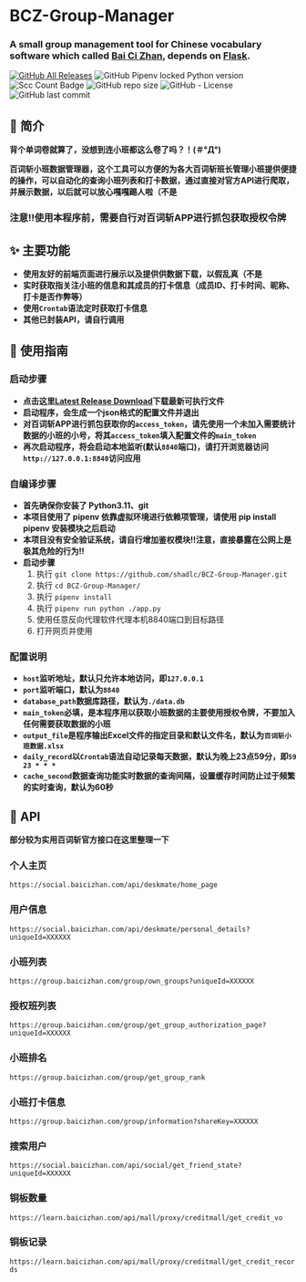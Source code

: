 # BCZ-Group-Manager

### A small group management tool for Chinese vocabulary software which  called [Bai Ci Zhan](https://www.baicizhan.com/), depends on [Flask](https://github.com/pallets/flask).

[![GitHub All Releases](https://img.shields.io/github/downloads/shadlc/BCZ-Group-Manager/total)](../../releases)
![GitHub Pipenv locked Python version](https://img.shields.io/github/pipenv/locked/python-version/shadlc/BCZ-Group-Manager)
![Scc Count Badge](https://sloc.xyz/github/shadlc/BCZ-Group-Manager)
![GitHub repo size](https://img.shields.io/github/repo-size/shadlc/BCZ-Group-Manager)
![GitHub - License](https://img.shields.io/github/license/shadlc/BCZ-Group-Manager)
![GitHub last commit](https://img.shields.io/github/last-commit/shadlc/BCZ-Group-Manager)

## 💬 简介
**背个单词卷就算了，没想到连小班都这么卷了吗？！(＃°Д°)**

**百词斩小班数据管理器，这个工具可以方便的为各大百词斩班长管理小班提供便捷的操作，可以自动化的查询小班列表和打卡数据，通过直接对官方API进行爬取，并展示数据，以后就可以放心嘎嘎踢人啦（不是**

### **注意‼️使用本程序前，需要自行对百词斩APP进行抓包获取授权令牌**

## ✨ 主要功能

- **使用友好的前端页面进行展示以及提供供数据下载，以假乱真（不是**
- **实时获取指关注小班的信息和其成员的打卡信息（成员ID、打卡时间、昵称、打卡是否作弊等）**
- **使用`Crontab`语法定时获取打卡信息**
- **其他已封装API，请自行调用**


## 📝 使用指南

### 启动步骤
- **点击这里[Latest Release Download](https://github.com/shadlc/BCZ-Group-Manager/releases/latest)下载最新可执行文件**
- **启动程序，会生成一个json格式的配置文件并退出**
- **对百词斩APP进行抓包获取你的`access_token`，请先使用一个未加入需要统计数据的小班的小号，将其`access_token`填入配置文件的`main_token`**
- **再次启动程序，将会启动本地监听(默认`8840`端口)，请打开浏览器访问`http://127.0.0.1:8840`访问应用**

### 自编译步骤
- **首先确保你安装了 Python3.11、git**
- **本项目使用了 pipenv 依靠虚拟环境进行依赖项管理，请使用 pip install pipenv 安装模块之后启动**
- **本项目没有安全验证系统，请自行增加鉴权模块‼️注意，直接暴露在公网上是极其危险的行为‼️**
- **启动步骤**
  1. 执行 `git clone https://github.com/shadlc/BCZ-Group-Manager.git`
  2. 执行 `cd BCZ-Group-Manager/`
  3. 执行 `pipenv install`
  4. 执行 `pipenv run python ./app.py`
  5. 使用任意反向代理软件代理本机8840端口到目标路径
  6. 打开网页并使用

### 配置说明
- **`host`监听地址，默认只允许本地访问，即`127.0.0.1`**
- **`port`监听端口，默认为`8840`**
- **`database_path`数据库路径，默认为`./data.db`**
- **`main_token`必填，是本程序用以获取小班数据的主要使用授权令牌，不要加入任何需要获取数据的小班**
- **`output_file`是程序输出Excel文件的指定目录和默认文件名，默认为`百词斩小班数据.xlsx`**
- **`daily_record`以`Crontab`语法自动记录每天数据，默认为晚上23点59分，即`59 23 * * *`**
- **`cache_second`数据查询功能实时数据的查询间隔，设置缓存时间防止过于频繁的实时查询，默认为60秒**


## 🔌 API

**部分较为实用百词斩官方接口在这里整理一下**

### 个人主页
`https://social.baicizhan.com/api/deskmate/home_page`

### 用户信息
`https://social.baicizhan.com/api/deskmate/personal_details?uniqueId=XXXXXX`

### 小班列表
`https://group.baicizhan.com/group/own_groups?uniqueId=XXXXXX`

### 授权班列表
`https://group.baicizhan.com/group/get_group_authorization_page?uniqueId=XXXXXX`

### 小班排名
`https://group.baicizhan.com/group/get_group_rank`

### 小班打卡信息
`https://group.baicizhan.com/group/information?shareKey=XXXXXX`

### 搜索用户
`https://social.baicizhan.com/api/social/get_friend_state?uniqueId=XXXXXX`

### 铜板数量
`https://learn.baicizhan.com/api/mall/proxy/creditmall/get_credit_vo`

### 铜板记录
`https://learn.baicizhan.com/api/mall/proxy/creditmall/get_credit_records`
